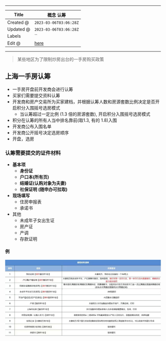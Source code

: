 -----

| Title     | 概念 认筹                                           |
| --------- | ----------------------------------------------- |
| Created @ | `2023-03-06T03:06:28Z`                          |
| Updated @ | `2023-03-06T03:06:28Z`                          |
| Labels    | \`\`                                            |
| Edit @    | [here](https://github.com/junxnone/F/issues/60) |

-----

> 某些地区为了限制炒房出台的一手房购买政策

## 上海一手房认筹

  - 一手房开盘前开发商会进行认筹
  - 买家们需要提交资料认筹
  - 开发商和房产交易所为买家建档，并根据认筹人数和房源套数比例决定是否开启积分入围摇号选房模式
      - 当认筹超过一定比例 (1.3 倍的房源套数), 开启积分入围摇号选房模式
  - 积分在认筹的所有人当中排名靠前(取1.3, 有的 1.8)入围
  - 开发商公布入围名单
  - 开发商公开摇号决定选房顺序
  - 开盘，选房

### 认筹需要提交的证件材料

  - **基本项**
      - **身份证**
      - **户口本(所有页)**
      - **结婚证(认购对象为夫妻)**
      - **社保证明 (随申办可拉取)**
  - **现场填写**
      - 住房申报表
      - 承诺书
  - 其他
      - 未成年子女出生证
      - 房产证
      - 产调
      - 存款证明

#### 例

![image](media/02fe83bf42140a8ad4ecc6543770291b47f9a8dd.png)
